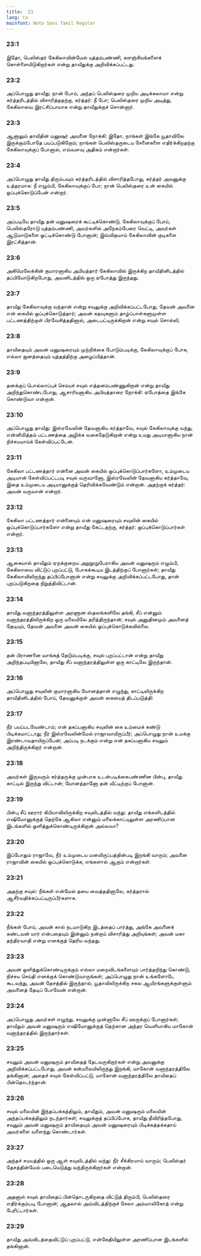 ```yaml
---
title:  23
lang: ta
mainfont: Noto Sans Tamil Regular
---
```


###  23:1

இதோ, பெலிஸ்தர் கேகிலாவின்மேல் யுத்தம்பண்ணி, களஞ்சியங்களைக் கொள்ளையிடுகிறார்கள் என்று தாவீதுக்கு அறிவிக்கப்பட்டது.

###  23:2

அப்பொழுது தாவீது: நான் போய், அந்தப் பெலிஸ்தரை முறிய அடிக்கலாமா என்று கர்த்தரிடத்தில் விசாரித்ததற்கு, கர்த்தர்: நீ போ; பெலிஸ்தரை முறிய அடித்து, கேகிலாவை இரட்சிப்பாயாக என்று தாவீதுக்குச் சொன்னார்.

###  23:3

ஆனாலும் தாவீதின் மனுஷர் அவனை நோக்கி: இதோ, நாங்கள் இங்கே யூதாவிலே இருக்கும்போதே பயப்படுகிறோம்; நாங்கள் பெலிஸ்தருடைய சேனைகளை எதிர்க்கிறதற்கு கேகிலாவுக்குப் போனால், எவ்வளவு அதிகம் என்றார்கள்.

###  23:4

அப்பொழுது தாவீது திரும்பவும் கர்த்தரிடத்தில் விசாரித்தபோது, கர்த்தர் அவனுக்கு உத்தரமாக: நீ எழும்பி, கேகிலாவுக்குப் போ; நான் பெலிஸ்தரை உன் கையில் ஒப்புக்கொடுப்பேன் என்றார்.

###  23:5

அப்படியே தாவீது தன் மனுஷரைக் கூட்டிக்கொண்டு, கேகிலாவுக்குப் போய், பெலிஸ்தரோடு யுத்தம்பண்ணி, அவர்களில் அநேகம்பேரை வெட்டி, அவர்கள் ஆடுமாடுகளை ஓட்டிக்கொண்டு போனான்; இவ்விதமாய் கேகிலாவின் குடிகளை இரட்சித்தான்.

###  23:6

அகிமெலேக்கின் குமாரனாகிய அபியத்தார் கேகிலாவில் இருக்கிற தாவீதினிடத்தில் தப்பியோடுகிறபோது, அவனிடத்தில் ஒரு ஏபோத்து இருந்தது.

###  23:7

தாவீது கேகிலாவுக்கு வந்தான் என்று சவுலுக்கு அறிவிக்கப்பட்டபோது, தேவன் அவனை என் கையில் ஒப்புக்கொடுத்தார்; அவன் கதவுகளும் தாழ்ப்பாள்களுமுள்ள பட்டணத்திற்குள் பிரவேசித்ததினால், அடைபட்டிருக்கிறான் என்று சவுல் சொல்லி,

###  23:8

தாவீதையும் அவன் மனுஷரையும் முற்றிக்கை போடும்படிக்கு, கேகிலாவுக்குப் போக, எல்லா ஜனத்தையும் யுத்தத்திற்கு அழைப்பித்தான்.

###  23:9

தனக்குப் பொல்லாப்புச் செய்யச் சவுல் எத்தனம்பண்ணுகிறான் என்று தாவீது அறிந்துகொண்டபோது, ஆசாரியனாகிய அபியத்தாரை நோக்கி: ஏபோத்தை இங்கே கொண்டுவா என்றான்.

###  23:10

அப்பொழுது தாவீது: இஸ்ரவேலின் தேவனாகிய கர்த்தாவே, சவுல் கேகிலாவுக்கு வந்து, என்னிமித்தம் பட்டணத்தை அழிக்க வகைதேடுகிறான் என்று உமது அடியானாகிய நான் நிச்சயமாய்க் கேள்விப்பட்டேன்.

###  23:11

கேகிலா பட்டணத்தார் என்னை அவன் கையில் ஒப்புக்கொடுப்பார்களோ, உம்முடைய அடியான் கேள்விப்பட்டபடி சவுல் வருவானோ, இஸ்ரவேலின் தேவனாகிய கர்த்தாவே, இதை உம்முடைய அடியானுக்குத் தெரிவிக்கவேண்டும் என்றான். அதற்குக் கர்த்தர்: அவன் வருவான் என்றார்.

###  23:12

கேகிலா பட்டணத்தார் என்னையும் என் மனுஷரையும் சவுலின் கையில் ஒப்புக்கொடுப்பார்களோ என்று தாவீது கேட்டதற்கு, கர்த்தர்: ஒப்புக்கொடுப்பார்கள் என்றார்.

###  23:13

ஆகையால் தாவீதும் ஏறக்குறைய அறுநூறுபேராகிய அவன் மனுஷரும் எழும்பி, கேகிலாவை விட்டுப் புறப்பட்டு, போகக்கூடிய இடத்திற்குப் போனார்கள்; தாவீது கேகிலாவிலிருந்து தப்பிப்போனான் என்று சவுலுக்கு அறிவிக்கப்பட்டபோது, தான் புறப்படுகிறதை நிறுத்திவிட்டான்.

###  23:14

தாவீது வனாந்தரத்திலுள்ள அரணான ஸ்தலங்களிலே தங்கி, சீப் என்னும் வனாந்தரத்திலிருக்கிற ஒரு மலையிலே தரித்திருந்தான்; சவுல் அனுதினமும் அவனைத் தேடியும், தேவன் அவனை அவன் கையில் ஒப்புக்கொடுக்கவில்லை.

###  23:15

தன் பிராணனை வாங்கத் தேடும்படிக்கு, சவுல் புறப்பட்டான் என்று தாவீது அறிந்தபடியினாலே, தாவீது சீப் வனாந்தரத்திலுள்ள ஒரு காட்டிலே இருந்தான்.

###  23:16

அப்பொழுது சவுலின் குமாரனாகிய யோனத்தான் எழுந்து, காட்டிலிருக்கிற தாவீதினிடத்தில் போய், தேவனுக்குள் அவன் கையைத் திடப்படுத்தி:

###  23:17

நீர் பயப்படவேண்டாம்; என் தகப்பனாகிய சவுலின் கை உம்மைக் கண்டு பிடிக்கமாட்டாது; நீர் இஸ்ரவேலின்மேல் ராஜாவாயிருப்பீர்; அப்பொழுது நான் உமக்கு இரண்டாவதாயிருப்பேன்; அப்படி நடக்கும் என்று என் தகப்பனாகிய சவுலும் அறிந்திருக்கிறார் என்றான்.

###  23:18

அவர்கள் இருவரும் கர்த்தருக்கு முன்பாக உடன்படிக்கைபண்ணின பின்பு, தாவீது காட்டில் இருந்து விட்டான்; யோனத்தானோ தன் வீட்டிற்குப் போனான்.

###  23:19

பின்பு சீப் ஊரார் கிபியாவிலிருக்கிற சவுலிடத்தில் வந்து: தாவீது எங்களிடத்தில் எஷிமோனுக்குத் தெற்கே ஆகிலா என்னும் மலைக்காட்டிலுள்ள அரணிப்பான இடங்களில் ஒளித்துக்கொண்டிருக்கிறான் அல்லவா?

###  23:20

இப்போதும் ராஜாவே, நீர் உம்முடைய மனவிருப்பத்தின்படி இறங்கி வாரும்; அவனை ராஜாவின் கையில் ஒப்புக்கொடுக்க, எங்களால் ஆகும் என்றார்கள்.

###  23:21

அதற்கு சவுல்: நீங்கள் என்மேல் தயை வைத்ததினாலே, கர்த்தரால் ஆசீர்வதிக்கப்பட்டிருப்பீர்களாக.

###  23:22

நீங்கள் போய், அவன் கால் நடமாடுகிற இடத்தைப் பார்த்து, அங்கே அவனைக் கண்டவன் யார் என்பதையும் இன்னும் நன்றாய் விசாரித்து அறியுங்கள்; அவன் மகா தந்திரவாதி என்று எனக்குத் தெரிய வந்தது.

###  23:23

அவன் ஒளித்துக்கொண்டிருக்கும் எல்லா மறைவிடங்களையும் பார்த்தறிந்து கொண்டு, நிச்சய செய்தி எனக்குக் கொண்டுவாருங்கள்; அப்பொழுது நான் உங்களோடே கூடவந்து, அவன் தேசத்தில் இருந்தால், யூதாவிலிருக்கிற சகல ஆயிரங்களுக்குள்ளும் அவனைத் தேடிப் போவேன் என்றான்.

###  23:24

அப்பொழுது அவர்கள் எழுந்து, சவுலுக்கு முன்னாலே சீப் ஊருக்குப் போனார்கள்; தாவீதும் அவன் மனுஷரும் எஷிமோனுக்குத் தெற்கான அந்தர வெளியாகிய மாகோன் வனாந்தரத்தில் இருந்தார்கள்.

###  23:25

சவுலும் அவன் மனுஷரும் தாவீதைத் தேடவருகிறார்கள் என்று அவனுக்கு அறிவிக்கப்பட்டபோது, அவன் கன்மலையிலிருந்து இறங்கி, மாகோன் வனாந்தரத்திலே தங்கினான்; அதைச் சவுல் கேள்விப்பட்டு, மாகோன் வனாந்தரத்திலே தாவீதைப் பின்தொடர்ந்தான்.

###  23:26

சவுல் மலையின் இந்தப்பக்கத்திலும், தாவீதும், அவன் மனுஷரும் மலையின் அந்தப்பக்கத்திலும் நடந்தார்கள்; சவுலுக்குத் தப்பிப்போக, தாவீது தீவிரித்தபோது, சவுலும் அவன் மனுஷரும் தாவீதையும் அவன் மனுஷரையும் பிடிக்கத்தக்கதாய் அவர்களை வளைந்து கொண்டார்கள்.

###  23:27

அந்தச் சமயத்தில் ஒரு ஆள் சவுலிடத்தில் வந்து: நீர் சீக்கிரமாய் வாரும்; பெலிஸ்தர் தேசத்தின்மேல் படையெடுத்து வந்திருக்கிறார்கள் என்றான்.

###  23:28

அதனால் சவுல் தாவீதைப் பின்தொடருகிறதை விட்டுத் திரும்பி, பெலிஸ்தரை எதிர்க்கும்படி போனான்; ஆதலால் அவ்விடத்திற்குச் சேலா அம்மாலிகோத் என்று பேரிட்டார்கள்.

###  23:29

தாவீது அவ்விடத்தைவிட்டுப் புறப்பட்டு, என்கேதியிலுள்ள அரணிப்பான இடங்களில் தங்கினான்.

